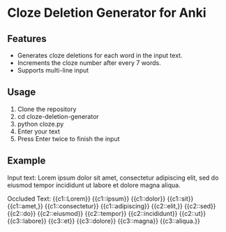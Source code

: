 # Cloze Deletion Generator for Anki

## Features

- Generates cloze deletions for each word in the input text.
- Increments the cloze number after every 7 words.
- Supports multi-line input

## Usage

1. Clone the repository
2. cd cloze-deletion-generator
3. python cloze.py
4. Enter your text
5. Press Enter twice to finish the input

## Example
Input text: Lorem ipsum dolor sit amet, consectetur adipiscing elit, sed do eiusmod tempor incididunt ut labore et dolore magna aliqua.

Occluded Text: {{c1::Lorem}} {{c1::ipsum}} {{c1::dolor}} {{c1::sit}} {{c1::amet,}} {{c1::consectetur}} {{c1::adipiscing}} {{c2::elit,}} {{c2::sed}} {{c2::do}} {{c2::eiusmod}} {{c2::tempor}} {{c2::incididunt}} {{c2::ut}} {{c3::labore}} {{c3::et}} {{c3::dolore}} {{c3::magna}} {{c3::aliqua.}}
